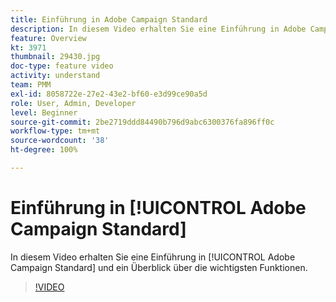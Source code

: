 ```yaml
---
title: Einführung in Adobe Campaign Standard
description: In diesem Video erhalten Sie eine Einführung in Adobe Campaign Standard.
feature: Overview
kt: 3971
thumbnail: 29430.jpg
doc-type: feature video
activity: understand
team: PMM
exl-id: 8058722e-27e2-43e2-bf60-e3d99ce90a5d
role: User, Admin, Developer
level: Beginner
source-git-commit: 2be2719ddd84490b796d9abc6300376fa896ff0c
workflow-type: tm+mt
source-wordcount: '38'
ht-degree: 100%

---
```


# Einführung in [!UICONTROL Adobe Campaign Standard]

In diesem Video erhalten Sie eine Einführung in [!UICONTROL Adobe Campaign Standard] und ein Überblick über die wichtigsten Funktionen.

>[!VIDEO](https://video.tv.adobe.com/v/29430?quality=12)
